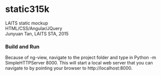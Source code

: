 # static315k
LAITS static mockup<br>
HTML/CSS/Angular/JQuery
<br>Junyuan Tan, LAITS STA, 2015
<h3>Build and Run</h3>
Because of ng-view, navigate to the project folder and type in 	Python -m SimpleHTTPServer 8000. This will start a local web server that you can navigate to by pointing your browser to http://localhost:8000. 
